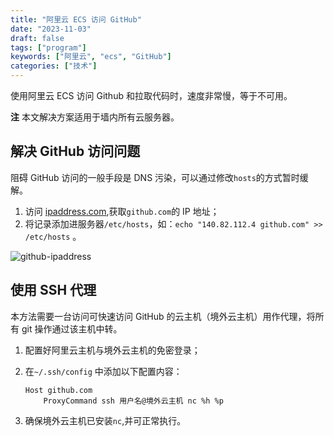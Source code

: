 ```yaml
---
title: "阿里云 ECS 访问 GitHub"
date: "2023-11-03"
draft: false
tags: ["program"]
keywords: ["阿里云", "ecs", "GitHub"]
categories: ["技术"]
---
```


使用阿里云 ECS 访问 Github 和拉取代码时，速度非常慢，等于不可用。 

**注** 本文解决方案适用于墙内所有云服务器。

## 解决 GitHub 访问问题

阻碍 GitHub 访问的一般手段是 DNS 污染，可以通过修改`hosts`的方式暂时缓解。

1. 访问 [ipaddress.com](https://www.ipaddress.com/),获取`github.com`的 IP 地址；
2. 将记录添加进服务器`/etc/hosts`，如：`echo "140.82.112.4 github.com" >> /etc/hosts` 。

![github-ipaddress](https://img.mutoulbj.com/blog/202311github-ipaddress.png)

## 使用 SSH 代理

本方法需要一台访问可快速访问 GitHub 的云主机（境外云主机）用作代理，将所有 git 操作通过该主机中转。

1. 配置好阿里云主机与境外云主机的免密登录；

2. 在`~/.ssh/config` 中添加以下配置内容：

   ```shell
   Host github.com
       ProxyCommand ssh 用户名@境外云主机 nc %h %p
   ```

3. 确保境外云主机已安装`nc`,并可正常执行。

